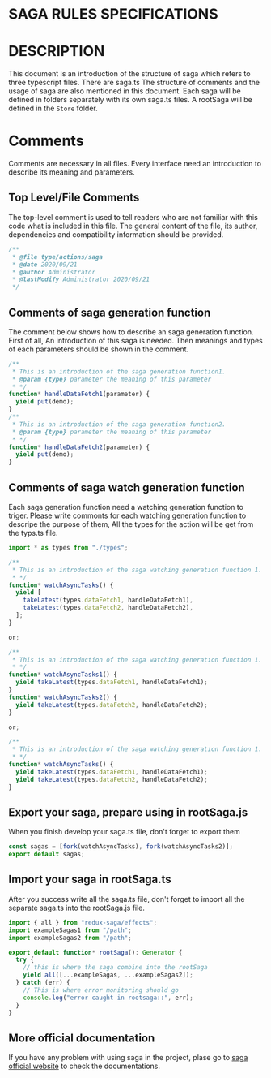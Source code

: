 # SAGA RULES SPECIFICATIONS

# DESCRIPTION

This document is an introduction of the structure of saga which refers to three typescript files. There are
saga.ts The structure of comments and the usage of saga are also mentioned in this document. Each saga will be defined in folders separately with its own saga.ts files. A rootSaga will be defined in the `Store` folder.

# Comments

Comments are necessary in all files.
Every interface need an introduction to describe its meaning and parameters.

## Top Level/File Comments

The top-level comment is used to tell readers who are not familiar with this code what is included in this file. The general content of the file, its author, dependencies and compatibility information should be provided.

```javascript
/**
 * @file type/actions/saga
 * @date 2020/09/21
 * @author Administrator
 * @lastModify Administrator 2020/09/21
 */
```

## Comments of saga generation function

The comment below shows how to describe an saga generation function. First of all, An introduction of this saga is needed. Then meanings and types of each parameters should be shown in the comment.

```js
/**
 * This is an introduction of the saga generation function1.
 * @param {type} parameter the meaning of this parameter
 * */
function* handleDataFetch1(parameter) {
  yield put(demo);
}
/**
 * This is an introduction of the saga generation function2.
 * @param {type} parameter the meaning of this parameter
 * */
function* handleDataFetch2(parameter) {
  yield put(demo);
}
```

## Comments of saga watch generation function

Each saga generation function need a watching generation function to triger. Please write commonts for each watching generation function to descripe the purpose of them, All the types for the action will be get from the typs.ts file.

```js
import * as types from "./types";

/**
 * This is an introduction of the saga watching generation function 1.
 * */
function* watchAsyncTasks() {
  yield [
    takeLatest(types.dataFetch1, handleDataFetch1),
    takeLatest(types.dataFetch2, handleDataFetch2),
  ];
}

or;

/**
 * This is an introduction of the saga watching generation function 1.
 * */
function* watchAsyncTasks1() {
  yield takeLatest(types.dataFetch1, handleDataFetch1);
}
function* watchAsyncTasks2() {
  yield takeLatest(types.dataFetch2, handleDataFetch2);
}

or;

/**
 * This is an introduction of the saga watching generation function 1.
 * */
function* watchAsyncTasks() {
  yield takeLatest(types.dataFetch1, handleDataFetch1);
  yield takeLatest(types.dataFetch2, handleDataFetch2);
}
```

## Export your saga, prepare using in rootSaga.js

When you finish develop your saga.ts file, don't forget to export them

```js
const sagas = [fork(watchAsyncTasks), fork(watchAsyncTasks2)];
export default sagas;
```

## Import your saga in rootSaga.ts

After you success write all the saga.ts file, don't forget to import all the separate saga.ts into the rootSaga.js file.

```js
import { all } from "redux-saga/effects";
import exampleSagas1 from "/path";
import exampleSagas2 from "/path";

export default function* rootSaga(): Generator {
  try {
    // this is where the saga combine into the rootSaga
    yield all([...exampleSagas, ...exampleSagas2]);
  } catch (err) {
    // This is where error monitoring should go
    console.log("error caught in rootsaga::", err);
  }
}
```

## More official documentation

If you have any problem with using saga in the project, plase go to [saga official website](https://redux-saga.js.org/) to check the documentations.
